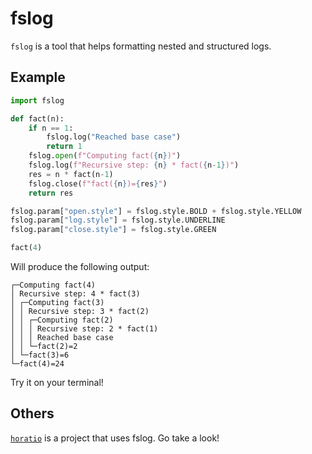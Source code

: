 # fslog

`fslog` is a tool that helps formatting nested and structured logs.

## Example

```python
import fslog

def fact(n):
    if n == 1:
        fslog.log("Reached base case")
        return 1
    fslog.open(f"Computing fact({n})")
    fslog.log(f"Recursive step: {n} * fact({n-1})")
    res = n * fact(n-1)
    fslog.close(f"fact({n})={res}")
    return res

fslog.param["open.style"] = fslog.style.BOLD + fslog.style.YELLOW
fslog.param["log.style"] = fslog.style.UNDERLINE
fslog.param["close.style"] = fslog.style.GREEN

fact(4)
```
Will produce the following output:
```
┌─Computing fact(4)
│ Recursive step: 4 * fact(3)
│ ┌─Computing fact(3)
│ │ Recursive step: 3 * fact(2)
│ │ ┌─Computing fact(2)
│ │ │ Recursive step: 2 * fact(1)
│ │ │ Reached base case
│ │ └─fact(2)=2
│ └─fact(3)=6
└─fact(4)=24
```
Try it on your terminal!

## Others

[`horatio`](https://github.com/fsossai/horatio) is a project that uses fslog. Go take a look!
